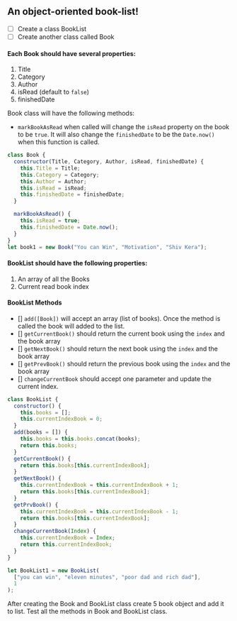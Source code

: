 ## An object-oriented book-list!

- [ ] Create a class BookList
- [ ] Create another class called Book

#### Each Book should have several properties:

1. Title
2. Category
3. Author
4. isRead (default to `false`)
5. finishedDate

Book class will have the following methods:

- `markBookAsRead` when called will change the `isRead` property on the book to be `true`. It will also change the `finishedDate` to be the `Date.now()` when this function is called.

```js
class Book {
  constructor(Title, Category, Author, isRead, finishedDate) {
    this.Title = Title;
    this.Category = Category;
    this.Author = Author;
    this.isRead = isRead;
    this.finishedDate = finishedDate;
  }

  markBookAsRead() {
    this.isRead = true;
    this.finishedDate = Date.now();
  }
}
let book1 = new Book("You can Win", "Motivation", "Shiv Kera");
```

#### BookList should have the following properties:

1. An array of all the Books
2. Current read book index

#### BookList Methods

- [] `add([Book])` will accept an array (list of books). Once the method is called the book will added to the list.
- [] `getCurrentBook()` should return the current book using the `index` and the book array
- [] `getNextBook()` should return the next book using the `index` and the book array
- [] `getPrevBook()` should return the previous book using the `index` and the book array
- [] `changeCurrentBook` should accept one parameter and update the current index.

```js
class BookList {
  constructor() {
    this.books = [];
    this.currentIndexBook = 0;
  }
  add(books = []) {
    this.books = this.books.concat(books);
    return this.books;
  }
  getCurrentBook() {
    return this.books[this.currentIndexBook];
  }
  getNextBook() {
    this.currentIndexBook = this.currentIndexBook + 1;
    return this.books[this.currentIndexBook];
  }
  getPrvBook() {
    this.currentIndexBook = this.currentIndexBook - 1;
    return this.books[this.currentIndexBook];
  }
  changeCurrentBook(Index) {
    this.currentIndexBook = Index;
    return this.currentIndexBook;
  }
}

let BookList1 = new BookList(
  ["you can win", "eleven minutes", "poor dad and rich dad"],
  1
);
```

After creating the Book and BookList class create 5 book object and add it to list. Test all the methods in Book and BookList class.
